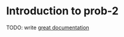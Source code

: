 # Introduction to prob-2

TODO: write [great documentation](http://jacobian.org/writing/what-to-write/)
